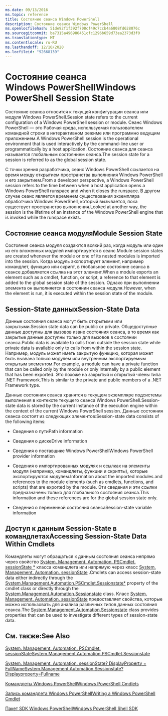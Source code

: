 ```yaml
---
ms.date: 09/13/2016
ms.topic: reference
title: Состояние сеанса Windows PowerShell
description: Состояние сеанса Windows PowerShell
ms.openlocfilehash: 51de92f1f392f708cf49c7ccb4a6808fd628076c
ms.sourcegitcommit: ba7315a496986451cfc1296b659d73ea2373d3f0
ms.translationtype: MT
ms.contentlocale: ru-RU
ms.lasthandoff: 12/10/2020
ms.locfileid: "92668139"
---
```

# <a name="windows-powershell-session-state"></a><span data-ttu-id="38881-103">Состояние сеанса Windows PowerShell</span><span class="sxs-lookup"><span data-stu-id="38881-103">Windows PowerShell Session State</span></span>

<span data-ttu-id="38881-104">Состояние сеанса относится к текущей конфигурации сеанса или модуля Windows PowerShell.</span><span class="sxs-lookup"><span data-stu-id="38881-104">Session state refers to the current configuration of a Windows PowerShell session or module.</span></span> <span data-ttu-id="38881-105">Сеанс Windows PowerShell — это Рабочая среда, используемая пользователем командной строки в интерактивном режиме или программно ведущим приложением.</span><span class="sxs-lookup"><span data-stu-id="38881-105">A Windows PowerShell session is the operational environment that is used interactively by the command-line user or programmatically by a host application.</span></span> <span data-ttu-id="38881-106">Состояние сеанса для сеанса называется глобальным состоянием сеанса.</span><span class="sxs-lookup"><span data-stu-id="38881-106">The session state for a session is referred to as the global session state.</span></span>

<span data-ttu-id="38881-107">С точки зрения разработчика, сеанс Windows PowerShell ссылается на время между открытием пространства выполнения Windows PowerShell и его закрытием.</span><span class="sxs-lookup"><span data-stu-id="38881-107">From a developer perspective, a Windows PowerShell session refers to the time between when a host application opens a Windows PowerShell runspace and when it closes the runspace.</span></span> <span data-ttu-id="38881-108">В другом случае сеанс является временем существования экземпляра обработчика Windows PowerShell, который вызывается, пока существует пространство выполнения.</span><span class="sxs-lookup"><span data-stu-id="38881-108">Looked at another way, the session is the lifetime of an instance of the Windows PowerShell engine that is invoked while the runspace exists.</span></span>

## <a name="module-session-state"></a><span data-ttu-id="38881-109">Состояние сеанса модуля</span><span class="sxs-lookup"><span data-stu-id="38881-109">Module Session State</span></span>

<span data-ttu-id="38881-110">Состояния сеанса модуля создаются всякий раз, когда модуль или один из его вложенных модулей импортируется в сеанс.</span><span class="sxs-lookup"><span data-stu-id="38881-110">Module session states are created whenever the module or one of its nested modules is imported into the session.</span></span> <span data-ttu-id="38881-111">Когда модуль экспортирует элемент, например командлет, функцию или скрипт, в глобальное состояние сеанса в сеансе добавляется ссылка на этот элемент.</span><span class="sxs-lookup"><span data-stu-id="38881-111">When a module exports an element such as a cmdlet, function, or script, a reference to that element is added to the global session state of the session.</span></span> <span data-ttu-id="38881-112">Однако при выполнении элемента он выполняется в состоянии сеанса модуля.</span><span class="sxs-lookup"><span data-stu-id="38881-112">However, when the element is run, it is executed within the session state of the module.</span></span>

## <a name="session-state-data"></a><span data-ttu-id="38881-113">Session-State данных</span><span class="sxs-lookup"><span data-stu-id="38881-113">Session-State Data</span></span>

<span data-ttu-id="38881-114">Данные состояния сеанса могут быть открытыми или закрытыми.</span><span class="sxs-lookup"><span data-stu-id="38881-114">Session state data can be public or private.</span></span> <span data-ttu-id="38881-115">Общедоступные данные доступны для вызовов извне состояния сеанса, в то время как закрытые данные доступны только для вызовов в состоянии сеанса.</span><span class="sxs-lookup"><span data-stu-id="38881-115">Public data is available to calls from outside the session state while private data is available only to calls from within the session state.</span></span> <span data-ttu-id="38881-116">Например, модуль может иметь закрытую функцию, которая может быть вызвана только модулем или внутренним экспортируемым открытым элементом.</span><span class="sxs-lookup"><span data-stu-id="38881-116">For example, a module can have a private function that can be called only by the module or only internally by a public element that has been exported.</span></span> <span data-ttu-id="38881-117">Это похоже на закрытый и открытый члены типа .NET Framework.</span><span class="sxs-lookup"><span data-stu-id="38881-117">This is similar to the private and public members of a .NET Framework type.</span></span>

<span data-ttu-id="38881-118">Данные состояния сеанса хранятся в текущем экземпляре подсистемы выполнения в контексте текущего сеанса Windows PowerShell.</span><span class="sxs-lookup"><span data-stu-id="38881-118">Session-state data is stored by the current instance of the execution engine within the context of the current Windows PowerShell session.</span></span> <span data-ttu-id="38881-119">Данные состояния сеанса состоят из следующих элементов:</span><span class="sxs-lookup"><span data-stu-id="38881-119">Session-state data consists of the following items:</span></span>

- <span data-ttu-id="38881-120">Сведения о пути</span><span class="sxs-lookup"><span data-stu-id="38881-120">Path information</span></span>

- <span data-ttu-id="38881-121">Сведения о диске</span><span class="sxs-lookup"><span data-stu-id="38881-121">Drive information</span></span>

- <span data-ttu-id="38881-122">Сведения о поставщике Windows PowerShell</span><span class="sxs-lookup"><span data-stu-id="38881-122">Windows PowerShell provider information</span></span>

- <span data-ttu-id="38881-123">Сведения о импортированных модулях и ссылках на элементы модуля (например, командлеты, функции и скрипты), которые экспортируются модулем.</span><span class="sxs-lookup"><span data-stu-id="38881-123">Information about the imported modules and references to the module elements (such as cmdlets, functions, and scripts) that are exported by the module.</span></span> <span data-ttu-id="38881-124">Эти сведения и эти ссылки предназначены только для глобального состояния сеанса.</span><span class="sxs-lookup"><span data-stu-id="38881-124">This information and these references are for the global session state only.</span></span>

- <span data-ttu-id="38881-125">Сведения о переменной состояния сеанса</span><span class="sxs-lookup"><span data-stu-id="38881-125">Session-state variable information</span></span>

## <a name="accessing-session-state-data-within-cmdlets"></a><span data-ttu-id="38881-126">Доступ к данным Session-State в командлетах</span><span class="sxs-lookup"><span data-stu-id="38881-126">Accessing Session-State Data Within Cmdlets</span></span>

<span data-ttu-id="38881-127">Командлеты могут обращаться к данным состояния сеанса непрямо через свойство [System. Management. Automation. PSCmdlet. sessionState \*](/dotnet/api/System.Management.Automation.PSCmdlet.SessionState) класса командлета или напрямую через класс [System. Management. Automation. sessionState](/dotnet/api/System.Management.Automation.SessionState) .</span><span class="sxs-lookup"><span data-stu-id="38881-127">Cmdlets can access session-state data either indirectly through the [System.Management.Automation.PSCmdlet.Sessionstate\*](/dotnet/api/System.Management.Automation.PSCmdlet.SessionState) property of the cmdlet class or directly through the [System.Management.Automation.Sessionstate](/dotnet/api/System.Management.Automation.SessionState) class.</span></span> <span data-ttu-id="38881-128">Класс [System. Management. Automation. sessionState](/dotnet/api/System.Management.Automation.SessionState) предоставляет свойства, которые можно использовать для анализа различных типов данных состояния сеанса.</span><span class="sxs-lookup"><span data-stu-id="38881-128">The [System.Management.Automation.Sessionstate](/dotnet/api/System.Management.Automation.SessionState) class provides properties that can be used to investigate different types of session-state data.</span></span>

## <a name="see-also"></a><span data-ttu-id="38881-129">См. также:</span><span class="sxs-lookup"><span data-stu-id="38881-129">See Also</span></span>

[<span data-ttu-id="38881-130">System. Management. Automation. PSCmdlet. sessionState</span><span class="sxs-lookup"><span data-stu-id="38881-130">System.Management.Automation.PSCmdlet.Sessionstate</span></span>](/dotnet/api/System.Management.Automation.PSCmdlet.SessionState)

[<span data-ttu-id="38881-131">System. Management. Automation. sessionState? DisplayProperty = FullName</span><span class="sxs-lookup"><span data-stu-id="38881-131">System.Management.Automation.Sessionstate?Displayproperty=Fullname</span></span>](/dotnet/api/System.Management.Automation.SessionState)

[<span data-ttu-id="38881-132">Командлеты Windows PowerShell</span><span class="sxs-lookup"><span data-stu-id="38881-132">Windows PowerShell Cmdlets</span></span>](./cmdlet-overview.md)

[<span data-ttu-id="38881-133">Запись командлета Windows PowerShell</span><span class="sxs-lookup"><span data-stu-id="38881-133">Writing a Windows PowerShell Cmdlet</span></span>](./writing-a-windows-powershell-cmdlet.md)

[<span data-ttu-id="38881-134">Пакет SDK Windows PowerShell</span><span class="sxs-lookup"><span data-stu-id="38881-134">Windows PowerShell Shell SDK</span></span>](../windows-powershell-reference.md)
